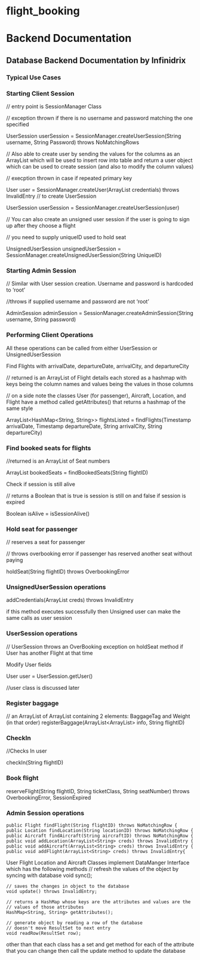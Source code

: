 # flight_booking



# Backend Documentation

## Database Backend Documentation by Infinidrix

### Typical Use Cases

### Starting Client Session

 // entry point is SessionManager Class

 // exception thrown if there is no username and password matching the one specified

 UserSession userSession = SessionManager.createUserSession(String username, String Password) throws NoMatchingRows 

 // Also able to create user by sending the values for the columns as an ArrayList<String> which will be used to insert row into table and return a user object which can be used to create session (and also to modify the column values)

 // execption thrown in case if repeated primary key

 User user = SessionManager.createUser(ArrayList<String> credentials) throws InvalidEntry
 // to create UserSession

 UserSession userSession = SessionManager.createUserSession(user)

 // You can also create an unsigned user session if the user is going to sign up after they choose a flight

 // you need to supply uniqueID used to hold seat

 UnsignedUserSession unsignedUserSession = SessionManager.createUnsignedUserSession(String UniqueID)

### Starting Admin Session

 // Similar with User session creation. Username and password is hardcoded to ‘root’

 //throws if supplied username and password are not ‘root’

 AdminSession adminSession = SessionManager.createAdminSession(String username, String password)

### Performing Client Operations

 All these operations can be called from either UserSession or UnsignedUserSession

 Find Flights with arrivalDate, departureDate, arrivalCity, and departureCity

 // returned is an ArrayList of Flight details each stored as a hashmap with keys being the column names and values being the values in those columns 

 // on a side note the classes User (for passenger), Aircraft, Location, and Flight have a method called getAttributes() that returns a hashmap of the same style

 ArrayList<HashMap<String, String>> flightsListed = findFlights(Timestamp arrivalDate, Timestamp departureDate, String arrivalCity, String departureCity) 


### Find booked seats for flights
 //returned is an ArrayList of Seat numbers 

 ArrayList<String> bookedSeats = findBookedSeats(String flightID)

 Check if session is still alive

 // returns a Boolean that is true is session is still on and false if session is expired

 Boolean isAlive = isSessionAlive()

### Hold seat for passenger

// reserves a seat for passenger

// throws overbooking error if passenger has reserved another seat without paying

holdSeat(String flightID) throws OverbookingError

### UnsignedUserSession operations 
  addCredentials(ArrayList<String> creds) throws InvalidEntry

 if this method executes successfully then Unsigned user can make the same calls as user session

### UserSession operations
 // UserSession throws an OverBooking exception on holdSeat method if User has another Flight at that time

 Modify User fields 

 User user = UserSession.getUser()

 //user class is discussed later

### Register baggage 
// an ArrayList of ArrayList containing 2 elements: BaggageTag and Weight (in that order)
registerBaggage(ArrayList<ArrayList<String>> info, String flightID)
  
### CheckIn
 //Checks In user

 checkIn(String flightID)

### Book flight

reserveFlight(String flightID, String ticketClass, String seatNumber) throws OverbookingError, SessionExpired

### Admin Session operations
    public Flight findFlight(String flightID) throws NoMatchingRow {
    public Location findLocation(String locationID) throws NoMatchingRow {
    public Aircraft findAircraft(String aircraftID) throws NoMatchingRow {
    public void addLocation(ArrayList<String> creds) throws InvalidEntry {
    public void addAircraft(ArrayList<String> creds) throws InvalidEntry {
    public void addFlight(ArrayList<String> creds) throws InvalidEntry{

User Flight Location and Aircraft Classes implement DataManger Interface which has the following methods
    // refresh the values of the object by syncing with database
    void sync();
    
    // saves the changes in object to the database
    void update() throws InvalidEntry;
    
    // returns a HashMap whose keys are the attributes and values are the 
    // values of those attributes
    HashMap<String, String> getAttributes();
    
    // generate object by reading a row of the database
    // doesn't move ResultSet to next entry
    void readRow(ResultSet row);

other than that each class has a set and get method for each of the attribute that you can change then call the update method to update the database

